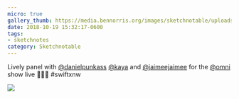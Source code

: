 ```yaml
---
micro: true
gallery_thumb: https://media.bennorris.org/images/sketchnotable/uploads/2018/4a4d7e8e2b.jpg
date: 2018-10-19 15:32:17-0600
tags:
- sketchnotes
category: Sketchnotable
---
```


Lively panel with [@danielpunkass](https://micro.blog/danielpunkass) [@kaya](https://micro.blog/kaya) and [@jaimeejaimee](https://micro.blog/jaimeejaimee) for the [@omni](https://micro.blog/omni) show live 📱✍🏼 #swiftxnw

<img src="https://media.bennorris.org/images/sketchnotable/uploads/2018/4a4d7e8e2b.jpg" />